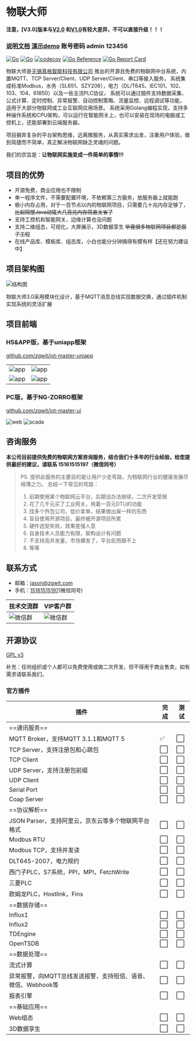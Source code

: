 # 物联大师

**注意，[V3.0]版本与[V2.0](https://github.com/zgwit/iot-master/tree/v2)
和[V1.0](https://github.com/zgwit/iot-master/tree/v1)有较大差异，不可以直接升级！！！**

### [说明文档](https://iot-master.com/manual)  [演示demo](http://demo.iot-master.com:8888/) 账号密码 admin 123456

[![Go](https://github.com/zgwit/iot-master/actions/workflows/go.yml/badge.svg)](https://github.com/zgwit/iot-master/actions/workflows/go.yml)
[![Go](https://github.com/zgwit/iot-master/actions/workflows/codeql-analysis.yml/badge.svg)](https://github.com/zgwit/iot-master/actions/workflows/codeql-analysis.yml)
[![codecov](https://codecov.io/gh/zgwit/iot-master/branch/main/graph/badge.svg?token=AK5TD8KQ5C)](https://codecov.io/gh/zgwit/iot-master)
[![Go Reference](https://pkg.go.dev/badge/github.com/zgwit/iot-master.svg)](https://pkg.go.dev/github.com/zgwit/iot-master)
[![Go Report Card](https://goreportcard.com/badge/github.com/zgwit/iot-master)](https://goreportcard.com/report/github.com/zgwit/iot-master)

物联大师是[无锡真格智能科技有限公司](https://labs.zgwit.com)
推出的开源且免费的物联网中台系统，内置MQTT、TCP Server/Client、UDP Server/Client、串口等接入服务，
系统集成标准Modbus，水务（SL651、SZY206），电力（DL/T645、IEC101、102、103、104、61850）以及一些主流PLC协议，
系统可以通过插件支持数据采集、公式计算、定时控制、异常报警、自动控制策略、流量监控、远程调试等功能，
适用于大部分物联网或工业互联网应用场景。
系统采用Golang编程实现，支持多种操作系统和CPU架构，可以运行在智能网关上，也可以安装在现场的电脑或工控机上，还能部署到云端服务器。

项目摒弃复杂的平台架构思维，远离微服务，从真实需求出发，注重用户体验，做到简捷而不简单，真正解决物联网缺乏灵魂的问题。

我们的宗旨是：**让物联网实施变成一件简单的事情!!!**

## 项目的优势

- 开源免费，商业应用也不限制
- 单一程序文件，不需要配置环境，不依赖第三方服务，放服务器上就能跑
- 极小内存占用，对于一百节点以内的物联网项目，只需要几十兆内存足够了，~~比起隔壁Java动辄大几百兆内存简直太省了~~
- 支持工控机和智能网关，边缘计算也没问题
- 支持二维组态，可视化，大屏展示，3D数据孪生 ~~毕竟很多物联网项目都是面子工程~~
- 在线产品库、模板库、组态库，小白也能分分钟搞得有模有样【还在努力建设中】

## 项目架构图

![结构图](https://iot-master.com/frame.jpg)

物联大师3.0采用模块化设计，基于MQTT消息总线实现数据交换，通过插件机制实现系统的灵活扩展

## 项目前端

### H5&APP版，基于uniapp框架

[github.com/zgwit/iot-master-uniapp](https://github.com/zgwit/iot-master-uniapp)

|                                         |                                         |
|-----------------------------------------|-----------------------------------------|
| ![app](https://iot-master.com/app1.png) | ![app](https://iot-master.com/app2.png) |
| ![app](https://iot-master.com/app3.png) | ![app](https://iot-master.com/app4.png) |

### PC版，基于NG-ZORRO框架

[github.com/zgwit/iot-master-ui](https://github.com/zgwit/iot-master-ui)

![web](https://iot-master.com/web1.jpg)
![scada](https://iot-master.com/hmi-editor.png)

## 咨询服务

**本公司目前提供免费的物联网方案咨询服务，结合我们十多年的行业经验，给您提供最好的建议，请联系 15161515197（微信同号）**

> PS. 提供此服务的主要目的是让用户少走弯路，为物联网行业的健康发展尽绵薄之力。
> 总结一下常见的弯路：
> 1. 前期使用某个物联网云平台，后期没办法继续，二次开发受限
> 2. 花了几千元买了工业网关，用着一百元DTU的功能
> 3. 找多个外包公司，低价拿单，结果做出屎一样的东西
> 4. 盲目使用开源项目，最终被开源项目所累
> 5. 硬件选型失败，效果差强人意
> 6. 自身技术人员能力有限，架构设计有问题
> 7. 不支持高并发量，市场爆发了，平台反而跟不上
> 8. 等等

## 联系方式

- 邮箱：[jason@zgwit.com](mailto:jason@zgwit.com)
- 手机：[15161515197](tel:15161515197)(微信同号)

| 技术交流群                                   | VIP客户群                                 |
|-----------------------------------------|----------------------------------------|
| ![微信群](https://iot-master.com/tech.png) | ![微信群](https://iot-master.com/vip.png) |

## 开源协议

[GPL v3](https://github.com/zgwit/iot-master/blob/main/LICENSE)

补充：任何组织或个人都可以免费使用或做二次开发，但不得用于商业售卖，如有需求请联系我们。


### 官方插件

| 插件                                   | 完成  | 测试  |
|--------------------------------------|-----|-----|
| ==通讯服务==                             |     |     |
| MQTT Broker，支持MQTT 3.1.1和MQTT 5      | ✅   | ⬜   |
| TCP Server，支持注册包和心跳包                 | ⬜   | ⬜   |
| TCP Client                           | ⬜   | ⬜   |
| UDP Server，支持注册包前缀                   | ⬜   | ⬜   |
| UDP Client                           | ⬜   | ⬜   |
| Serial Port                          | ⬜   | ⬜   |
| Coap Server                          | ⬜   | ⬜   |
| ==协议解析==                             |     |     |
| JSON Parser，支持阿里云，京东云等多个物联网平台格式      | ⬜   | ⬜   |
| Modbus RTU                           | ⬜   | ⬜   |
| Modbus TCP，支持并发读                     | ⬜   | ⬜   |
| DLT645-2007，电力规约                     | ⬜   | ⬜   |
| 西门子PLC，S7系统，PPI，MPI，FetchWrite       | ⬜   | ⬜   |
| 三菱PLC                                | ⬜   | ⬜   |
| 欧姆龙PLC，Hostlink，Fins                 | ⬜   | ⬜   |
| ==数据存储==                             |     |     |
| Influx1                              | ⬜   | ⬜   |
| Influx2                              | ⬜   | ⬜   |
| TDEngine                             | ⬜   | ⬜   |
| OpenTSDB                             | ⬜   | ⬜   |
| ==数据处理==                             |     |     |
| 流式计算                                 | ⬜   | ⬜   |
| 异常报警，向MQTT总线发送报警，支持短信、语音、微信、Webhook等 | ⬜   | ⬜   |
| 报表引擎                                 | ⬜   | ⬜   |
| ==基础应用==                             |     |     |
| Web组态                                | ⬜   | ⬜   |
| 3D数据孪生                               | ⬜   | ⬜   |

